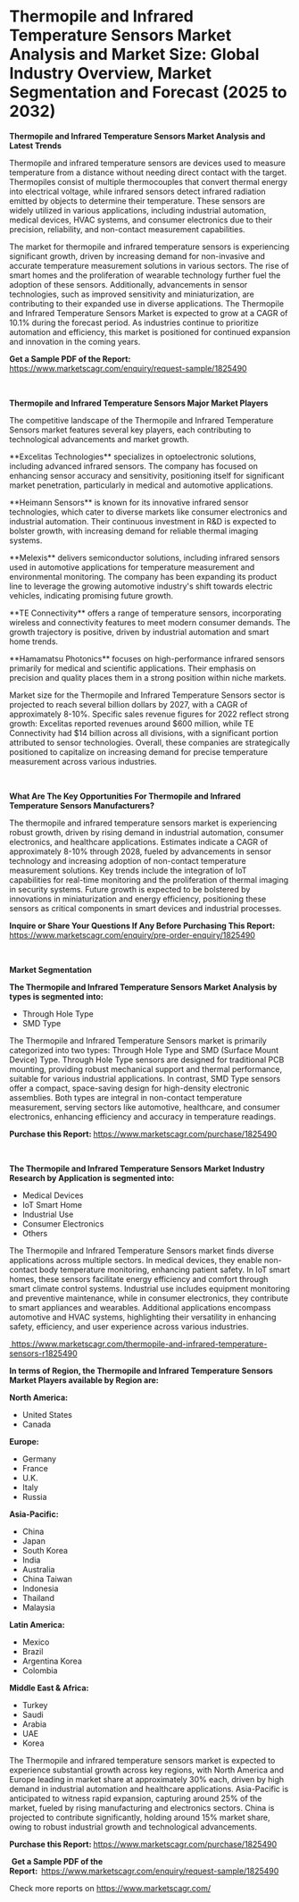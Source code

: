 <p><h1>Thermopile and Infrared Temperature Sensors Market Analysis and Market Size: Global Industry Overview, Market Segmentation and Forecast (2025 to 2032)</h1></p><p><strong>Thermopile and Infrared Temperature Sensors Market Analysis and Latest Trends</strong></p>
<p><p>Thermopile and infrared temperature sensors are devices used to measure temperature from a distance without needing direct contact with the target. Thermopiles consist of multiple thermocouples that convert thermal energy into electrical voltage, while infrared sensors detect infrared radiation emitted by objects to determine their temperature. These sensors are widely utilized in various applications, including industrial automation, medical devices, HVAC systems, and consumer electronics due to their precision, reliability, and non-contact measurement capabilities.</p><p>The market for thermopile and infrared temperature sensors is experiencing significant growth, driven by increasing demand for non-invasive and accurate temperature measurement solutions in various sectors. The rise of smart homes and the proliferation of wearable technology further fuel the adoption of these sensors. Additionally, advancements in sensor technologies, such as improved sensitivity and miniaturization, are contributing to their expanded use in diverse applications. The Thermopile and Infrared Temperature Sensors Market is expected to grow at a CAGR of 10.1% during the forecast period. As industries continue to prioritize automation and efficiency, this market is positioned for continued expansion and innovation in the coming years.</p></p>
<p><strong>Get a Sample PDF of the Report:&nbsp;</strong> <a href="https://www.marketscagr.com/enquiry/request-sample/1825490?utm_campaign=2440&utm_medium=2&utm_source=Github&utm_content=ia&utm_term=27022025&utm_id=thermopile-and-infrared-temperature-sensors">https://www.marketscagr.com/enquiry/request-sample/1825490</a></p>
<p>&nbsp;</p>
<p><strong>Thermopile and Infrared Temperature Sensors Major Market Players</strong></p>
<p><p>The competitive landscape of the Thermopile and Infrared Temperature Sensors market features several key players, each contributing to technological advancements and market growth. </p><p>**Excelitas Technologies** specializes in optoelectronic solutions, including advanced infrared sensors. The company has focused on enhancing sensor accuracy and sensitivity, positioning itself for significant market penetration, particularly in medical and automotive applications. </p><p>**Heimann Sensors** is known for its innovative infrared sensor technologies, which cater to diverse markets like consumer electronics and industrial automation. Their continuous investment in R&D is expected to bolster growth, with increasing demand for reliable thermal imaging systems.</p><p>**Melexis** delivers semiconductor solutions, including infrared sensors used in automotive applications for temperature measurement and environmental monitoring. The company has been expanding its product line to leverage the growing automotive industry's shift towards electric vehicles, indicating promising future growth.</p><p>**TE Connectivity** offers a range of temperature sensors, incorporating wireless and connectivity features to meet modern consumer demands. The growth trajectory is positive, driven by industrial automation and smart home trends.</p><p>**Hamamatsu Photonics** focuses on high-performance infrared sensors primarily for medical and scientific applications. Their emphasis on precision and quality places them in a strong position within niche markets.</p><p>Market size for the Thermopile and Infrared Temperature Sensors sector is projected to reach several billion dollars by 2027, with a CAGR of approximately 8-10%. Specific sales revenue figures for 2022 reflect strong growth: Excelitas reported revenues around $600 million, while TE Connectivity had $14 billion across all divisions, with a significant portion attributed to sensor technologies. Overall, these companies are strategically positioned to capitalize on increasing demand for precise temperature measurement across various industries.</p></p>
<p>&nbsp;</p>
<p><strong>What Are The Key Opportunities For Thermopile and Infrared Temperature Sensors Manufacturers?</strong></p>
<p><p>The thermopile and infrared temperature sensors market is experiencing robust growth, driven by rising demand in industrial automation, consumer electronics, and healthcare applications. Estimates indicate a CAGR of approximately 8-10% through 2028, fueled by advancements in sensor technology and increasing adoption of non-contact temperature measurement solutions. Key trends include the integration of IoT capabilities for real-time monitoring and the proliferation of thermal imaging in security systems. Future growth is expected to be bolstered by innovations in miniaturization and energy efficiency, positioning these sensors as critical components in smart devices and industrial processes.</p></p>
<p><strong>Inquire or Share Your Questions If Any Before Purchasing This Report:</strong> <a href="https://www.marketscagr.com/enquiry/pre-order-enquiry/1825490?utm_campaign=2440&utm_medium=2&utm_source=Github&utm_content=ia&utm_term=27022025&utm_id=thermopile-and-infrared-temperature-sensors">https://www.marketscagr.com/enquiry/pre-order-enquiry/1825490</a></p>
<p>&nbsp;</p>
<p><strong>Market Segmentation</strong></p>
<p><strong>The Thermopile and Infrared Temperature Sensors Market Analysis by types is segmented into:</strong></p>
<p><ul><li>Through Hole Type</li><li>SMD Type</li></ul></p>
<p><p>The Thermopile and Infrared Temperature Sensors market is primarily categorized into two types: Through Hole Type and SMD (Surface Mount Device) Type. Through Hole Type sensors are designed for traditional PCB mounting, providing robust mechanical support and thermal performance, suitable for various industrial applications. In contrast, SMD Type sensors offer a compact, space-saving design for high-density electronic assemblies. Both types are integral in non-contact temperature measurement, serving sectors like automotive, healthcare, and consumer electronics, enhancing efficiency and accuracy in temperature readings.</p></p>
<p><strong>Purchase this Report:&nbsp;</strong><a href="https://www.marketscagr.com/purchase/1825490?utm_campaign=2440&utm_medium=2&utm_source=Github&utm_content=ia&utm_term=27022025&utm_id=thermopile-and-infrared-temperature-sensors">https://www.marketscagr.com/purchase/1825490</a></p>
<p>&nbsp;</p>
<p><strong>The Thermopile and Infrared Temperature Sensors Market Industry Research by Application is segmented into:</strong></p>
<p><ul><li>Medical Devices</li><li>IoT Smart Home</li><li>Industrial Use</li><li>Consumer Electronics</li><li>Others</li></ul></p>
<p><p>The Thermopile and Infrared Temperature Sensors market finds diverse applications across multiple sectors. In medical devices, they enable non-contact body temperature monitoring, enhancing patient safety. In IoT smart homes, these sensors facilitate energy efficiency and comfort through smart climate control systems. Industrial use includes equipment monitoring and preventive maintenance, while in consumer electronics, they contribute to smart appliances and wearables. Additional applications encompass automotive and HVAC systems, highlighting their versatility in enhancing safety, efficiency, and user experience across various industries.</p></p>
<p><a href="https://www.marketscagr.com/thermopile-and-infrared-temperature-sensors-r1825490?utm_campaign=2440&utm_medium=2&utm_source=Github&utm_content=ia&utm_term=27022025&utm_id=thermopile-and-infrared-temperature-sensors">&nbsp;https://www.marketscagr.com/thermopile-and-infrared-temperature-sensors-r1825490</a></p>
<p><strong>In terms of Region, the Thermopile and Infrared Temperature Sensors Market Players available by Region are:</strong></p>
<p>
    <p> <strong> North America: </strong>
        <ul>
            <li>United States</li>
            <li>Canada</li>
        </ul>
        </p> 
    <p> <strong> Europe: </strong>
        <ul>
            <li>Germany</li>
            <li>France</li>
            <li>U.K.</li>
            <li>Italy</li>
            <li>Russia</li>
        </ul>
        </p> 
    <p> <strong> Asia-Pacific: </strong>
        <ul>
            <li>China</li>
            <li>Japan</li>
            <li>South Korea</li>
            <li>India</li>
            <li>Australia</li>
            <li>China Taiwan</li>
            <li>Indonesia</li>
            <li>Thailand</li>
            <li>Malaysia</li>
        </ul>
        </p> 
    <p> <strong> Latin America: </strong>
        <ul>
            <li>Mexico</li>
            <li>Brazil</li>
            <li>Argentina Korea</li>
            <li>Colombia</li>
        </ul>
        </p> 
    <p> <strong> Middle East & Africa: </strong>
        <ul>
            <li>Turkey</li>
            <li>Saudi</li>
            <li>Arabia</li>
            <li>UAE</li>
            <li>Korea</li>
        </ul>
    </p>
    </p>
<p><p>The Thermopile and infrared temperature sensors market is expected to experience substantial growth across key regions, with North America and Europe leading in market share at approximately 30% each, driven by high demand in industrial automation and healthcare applications. Asia-Pacific is anticipated to witness rapid expansion, capturing around 25% of the market, fueled by rising manufacturing and electronics sectors. China is projected to contribute significantly, holding around 15% market share, owing to robust industrial growth and technological advancements.</p></p>
<p><strong>Purchase this Report: </strong><a href="https://www.marketscagr.com/purchase/1825490?utm_campaign=2440&utm_medium=2&utm_source=Github&utm_content=ia&utm_term=27022025&utm_id=thermopile-and-infrared-temperature-sensors">https://www.marketscagr.com/purchase/1825490</a></p>
<p>&nbsp;<strong>Get a Sample PDF of the Report:&nbsp;&nbsp;</strong><a href="https://www.marketscagr.com/enquiry/request-sample/1825490?utm_campaign=2440&utm_medium=2&utm_source=Github&utm_content=ia&utm_term=27022025&utm_id=thermopile-and-infrared-temperature-sensors">https://www.marketscagr.com/enquiry/request-sample/1825490</a></p>
<p><strong></strong></p>
<p>Check more reports on <a href="https://www.marketscagr.com/?utm_campaign=2440&utm_medium=2&utm_source=Github&utm_content=ia&utm_term=27022025&utm_id=thermopile-and-infrared-temperature-sensors">https://www.marketscagr.com/</a></p>